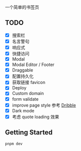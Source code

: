 一个简单的书签页

## TODO
- [x] 搜索栏
- [x] 名言警句
- [x] 响应式
- [x] 快捷访问
- [x] Modal
- [x] Modal Editor / Footer
- [x] Draggable
- [x] 配置持久化
- [x] 获取链接 favicon
- [x] Deploy
- [x] Custom domain
- [x] form validate
- [x] improve page style 参考 [Dribble](https://dribbble.com/shots/12270143-Interaction-37-Persistent-Bottom-Nav-Bar)
- [x] Dark mode
- [x] 考虑 quote loading 效果

## Getting Started

```bash
pnpm dev
```
